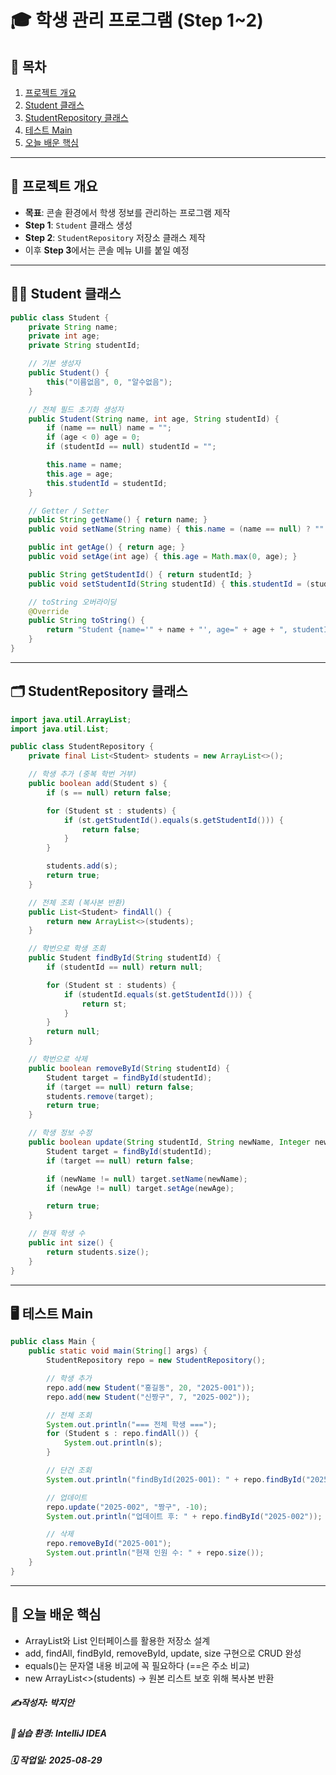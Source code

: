 # 🎓 학생 관리 프로그램 (Step 1~2)

## 📌 목차
1. [프로젝트 개요](#-프로젝트-개요)  
2. [Student 클래스](#-student-클래스)  
3. [StudentRepository 클래스](#-studentrepository-클래스)  
4. [테스트 Main](#-테스트-main)  
5. [오늘 배운 핵심](#-오늘-배운-핵심)  

---

## 📖 프로젝트 개요
- **목표**: 콘솔 환경에서 학생 정보를 관리하는 프로그램 제작  
- **Step 1**: `Student` 클래스 생성  
- **Step 2**: `StudentRepository` 저장소 클래스 제작  
- 이후 **Step 3**에서는 콘솔 메뉴 UI를 붙일 예정  

---

## 🧑‍🎓 Student 클래스
```java
public class Student {
    private String name;
    private int age;
    private String studentId;

    // 기본 생성자
    public Student() {
        this("이름없음", 0, "알수없음");
    }

    // 전체 필드 초기화 생성자
    public Student(String name, int age, String studentId) {
        if (name == null) name = "";
        if (age < 0) age = 0;
        if (studentId == null) studentId = "";

        this.name = name;
        this.age = age;
        this.studentId = studentId;
    }

    // Getter / Setter
    public String getName() { return name; }
    public void setName(String name) { this.name = (name == null) ? "" : name; }

    public int getAge() { return age; }
    public void setAge(int age) { this.age = Math.max(0, age); }

    public String getStudentId() { return studentId; }
    public void setStudentId(String studentId) { this.studentId = (studentId == null) ? "" : studentId; }

    // toString 오버라이딩
    @Override
    public String toString() {
        return "Student {name='" + name + "', age=" + age + ", studentId='" + studentId + "'}";
    }
}
```

---

## 🗂️ StudentRepository 클래스
```java
import java.util.ArrayList;
import java.util.List;

public class StudentRepository {
    private final List<Student> students = new ArrayList<>();

    // 학생 추가 (중복 학번 거부)
    public boolean add(Student s) {
        if (s == null) return false;

        for (Student st : students) {
            if (st.getStudentId().equals(s.getStudentId())) {
                return false;
            }
        }

        students.add(s);
        return true;
    }

    // 전체 조회 (복사본 반환)
    public List<Student> findAll() {
        return new ArrayList<>(students);
    }

    // 학번으로 학생 조회
    public Student findById(String studentId) {
        if (studentId == null) return null;

        for (Student st : students) {
            if (studentId.equals(st.getStudentId())) {
                return st;
            }
        }
        return null;
    }

    // 학번으로 삭제
    public boolean removeById(String studentId) {
        Student target = findById(studentId);
        if (target == null) return false;
        students.remove(target);
        return true;
    }

    // 학생 정보 수정
    public boolean update(String studentId, String newName, Integer newAge) {
        Student target = findById(studentId);
        if (target == null) return false;

        if (newName != null) target.setName(newName);
        if (newAge != null) target.setAge(newAge);

        return true;
    }

    // 현재 학생 수
    public int size() {
        return students.size();
    }
}
```

---

## 🖥️ 테스트 Main
```java
public class Main {
    public static void main(String[] args) {
        StudentRepository repo = new StudentRepository();

        // 학생 추가
        repo.add(new Student("홍길동", 20, "2025-001"));
        repo.add(new Student("신짱구", 7, "2025-002"));

        // 전체 조회
        System.out.println("=== 전체 학생 ===");
        for (Student s : repo.findAll()) {
            System.out.println(s);
        }

        // 단건 조회
        System.out.println("findById(2025-001): " + repo.findById("2025-001"));

        // 업데이트
        repo.update("2025-002", "짱구", -10);
        System.out.println("업데이트 후: " + repo.findById("2025-002"));

        // 삭제
        repo.removeById("2025-001");
        System.out.println("현재 인원 수: " + repo.size());
    }
}
```

---

## 🌟 오늘 배운 핵심
- ArrayList와 List 인터페이스를 활용한 저장소 설계
- add, findAll, findById, removeById, update, size 구현으로 CRUD 완성
- equals()는 문자열 내용 비교에 꼭 필요하다 (==은 주소 비교)
- new ArrayList<>(students) → 원본 리스트 보호 위해 복사본 반환

##### ✍️작성자: 박지안
##### 🐧실습 환경: IntelliJ IDEA
##### 🗓️ 작업일: 2025-08-29
